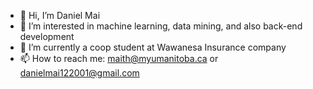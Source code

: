 - 👋 Hi, I’m Daniel Mai
- 👀 I’m interested in machine learning, data mining, and also back-end development
- 🌱 I’m currently a coop student at Wawanesa Insurance company
- 📫 How to reach me: maith@myumanitoba.ca or danielmai122001@gmail.com

<!---
danielmai12/danielmai12 is a ✨ special ✨ repository because its `README.md` (this file) appears on your GitHub profile.
You can click the Preview link to take a look at your changes.
--->
